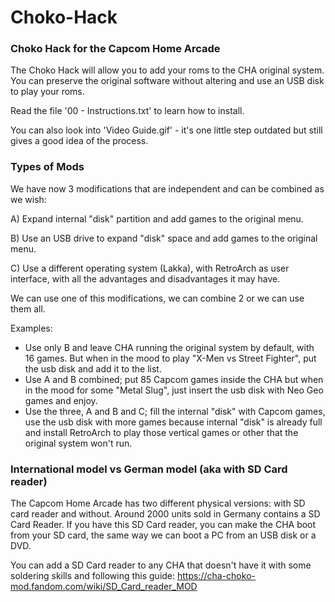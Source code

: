 # Choko-Hack
### Choko Hack for the Capcom Home Arcade

The Choko Hack will allow you to add your roms to the CHA original system. You can preserve the original software without altering and use an USB disk to play your roms.

Read the file '00 - Instructions.txt' to learn how to install.

You can also look into 'Video Guide.gif' - it's one little step outdated but still gives a good idea of the process.

### Types of Mods

We have now 3 modifications that are independent and can be combined as we wish:

A) Expand internal "disk" partition and add games to the original menu.

B) Use an USB drive to expand "disk" space and add games to the original menu.

C) Use a different operating system (Lakka), with RetroArch as user interface, with all the advantages and disadvantages it may have.

We can use one of this modifications, we can combine 2 or we can use them all.

Examples:
- Use only B and leave CHA running the original system by default, with 16 games. But when in the mood to play "X-Men vs Street Fighter", put the usb disk and add it to the list.
- Use A and B combined; put 85 Capcom games inside the CHA but when in the mood for some "Metal Slug", just insert the usb disk with Neo Geo games and enjoy.
- Use the three, A and B and C; fill the internal "disk" with Capcom games, use the usb disk with more games because internal "disk" is already full and install RetroArch to play those vertical games or other that the original system won't run.


### International model vs German model (aka with SD Card reader)

The Capcom Home Arcade has two different physical versions: with SD card reader and without.
Around 2000 units sold in Germany contains a SD Card Reader. If you have this SD Card reader, you can make the CHA boot from your SD card, the same way we can boot a PC from an USB disk or a DVD.

You can add a SD Card reader to any CHA that doesn't have it with some soldering skills and following this guide: https://cha-choko-mod.fandom.com/wiki/SD_Card_reader_MOD
